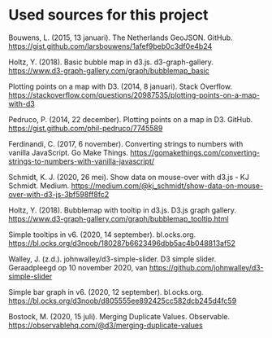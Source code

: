 # Used sources for this project

Bouwens, L. (2015, 13 januari). The Netherlands GeoJSON. GitHub. https://gist.github.com/larsbouwens/1afef9beb0c3df0e4b24

Holtz, Y. (2018). Basic bubble map in d3.js. d3-graph-gallery. https://www.d3-graph-gallery.com/graph/bubblemap_basic

Plotting points on a map with D3. (2014, 8 januari). Stack Overflow. https://stackoverflow.com/questions/20987535/plotting-points-on-a-map-with-d3

Pedruco, P. (2014, 22 december). Plotting points on a map in D3. GitHub. https://gist.github.com/phil-pedruco/7745589

Ferdinandi, C. (2017, 6 november). Converting strings to numbers with vanilla JavaScript. Go Make Things. https://gomakethings.com/converting-strings-to-numbers-with-vanilla-javascript/

Schmidt, K. J. (2020, 26 mei). Show data on mouse-over with d3.js - KJ Schmidt. Medium. https://medium.com/@kj_schmidt/show-data-on-mouse-over-with-d3-js-3bf598ff8fc2

Holtz, Y. (2018). Bubblemap with tooltip in d3.js. D3.js graph gallery. https://www.d3-graph-gallery.com/graph/bubblemap_tooltip.html

Simple tooltips in v6. (2020, 14 september). bl.ocks.org. https://bl.ocks.org/d3noob/180287b6623496dbb5ac4b048813af52

Walley, J. (z.d.). johnwalley/d3-simple-slider. D3 simple slider. Geraadpleegd op 10 november 2020, van https://github.com/johnwalley/d3-simple-slider

Simple bar graph in v6. (2020, 12 september). bl.ocks.org. https://bl.ocks.org/d3noob/d805555ee892425cc582dcb245d4fc59

Bostock, M. (2020, 15 juli). Merging Duplicate Values. Observable. https://observablehq.com/@d3/merging-duplicate-values
